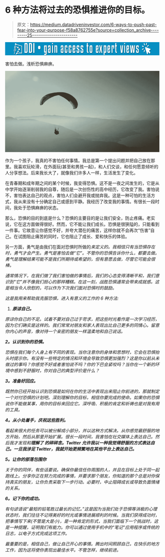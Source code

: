 # 6 种方法将过去的恐惧推进你的目标。

> 原文：<https://medium.datadriveninvestor.com/6-ways-to-push-past-fear-into-your-purpose-f58a8762755e?source=collection_archive---------25----------------------->

[![](img/6c753d4812cd15d7b7ad4f9b2bb1fbc1.png)](http://www.track.datadriveninvestor.com/1B9E)

害怕去做。浅析恐惧麻痹。

![](img/ae8c48b4fd4cabbe3bdab814d0ec92eb.png)

作为一个孩子，我真的不害怕任何事情。我总是第一个提出问题并把自己放在那里。我喜欢玩轮滑，在外面玩(甚至和男孩一起)，和人们交谈，和任何愿意倾听的人分享想法。后来我长大了，就像我们许多人一样，生活发生了变化。

在青春期和成年期之间的某个时候，我变得恐惧。这不是一夜之间发生的，它是从中学开始逐渐削弱我的自尊，随后是一次创伤性的高中经历，它改变了我。害怕说不，害怕表达自己的观点，害怕人们会避开我或抛弃我。这是一种可怕的生活方式，我从来没有十分确定自己或感到平静。我经历了改变我的事情。有很长一段时间，我处于恐惧麻痹的状态。

那么，恐惧的目的到底是什么？恐惧的主要目的是让我们安全，防止疼痛。老实说，它在这方面做得很好。然而，它不能让我们成长。恐惧是很狭隘的，只能看到一件事。它故意让你感觉不好，并夸大潜在的痛苦，这样你就不会再次“伤害”自己。在试图阻止痛苦的同时，它也阻止了成长、爱和快乐的体验。

另一方面，勇气是由我们在面对恐惧时所做的*来定义的。我相信只有当恐惧存在时，勇气才会产生。勇气是害怕去做“它”。不管你的恐惧告诉你什么，都要去做。勇气是理解结果可能不是我们所期待或希望的，但有意愿去做，尽管它可能会很棒。*

*通常情况下，在我们做了我们害怕做的事情后，我们的心态变得清晰平和，我们意识到“它”并不像我们担心的那样糟糕。在这一刻，战胜恐惧通常会带来成就感。这是相当令人欣慰的，可以作为下次我们面对恐惧时的鼓励。*

*这是我用来帮助我克服恐惧，进入有意义的工作的 6 种方法:*

1.  ***原谅自己。***

*原谅你自己的不足。试着不要对自己过于苛求，把这些时光看作是一次学习经历，因为它们确实是这样的。我们常常对朋友和家人表现出比自己更多的同情心。留意你内心的声音，像对待一个亲密的朋友一样温柔地和自己说话。*

***2。认识到你的恐惧。***

*恐惧在我们每个人身上有不同的表现。当你注意你的身体和思想时，它会在恐惧抬头时提示你。有没有一些特定的情况和环境会导致恐惧更加强烈？这是你以前从未做过的事吗？你感觉不好或者害怕说不吗？你的下巴会紧咬吗？当你在一个新的环境中感到不舒服时，你对自己的典型评价是什么？*

***3。准备好回应。***

*既然你已经开始认识到恐惧是如何在你的生活中表现出来阻止你前进的，那就制定一个对付恐惧的计划吧。深刻理解你的目标，相信你要完成的使命。如果你的恐惧说你不能做某事，用你的目标来回应它。深呼吸、积极的肯定和祈祷也是对我有用的工具。*

***4。从小处着手，庆祝这些胜利。***

*看起来很大的任务可以被分解成小部分，并以这种方式解决。从你感觉最舒服的地方开始，然后从那里开始扩展。很长一段时间，我害怕在社交媒体上表达自己。然后我才发现和**理解了 的碎碎念。Twitter 允许我以一种我觉得舒服的方式表达自己。一旦我涉足 Twitter，我就开始更频繁地在其他平台上表达自己。***

***5。让你的部落包围你***

*关于你的同伴，有些话要说。确保你最信任你周围的人，并且在目标上处于同一起跑线上。分享你正在努力完成的事情，并要求那个朋友，你知道的那个总是对你保持真实的朋友，让你负责采取下一步行动。必要时，中止阻碍成长或导致负面情绪的关系。*

***6。记下你的成功。***

*有句谚语说“最短的铅笔胜过最长的记忆。”这是因为当我们处于恐惧等消极的心理状态时，我们往往不记得美好的时光或事情进展顺利的时候。当我们获得成功时，把事情写下来(不管是大是小)，是一种肯定的形式，当我们面临下一个挑战时，这是一种提醒，证明我们有能力。你可以通过使用手机中的“笔记”应用程序或传统的日志，以电子方式完成这项工作。*

*最重要的是，相信自己，做让自己开心的事情。腾出时间照顾自己，在快乐的地方工作，因为这将使你表现出最佳水平。不管怎样，继续前进。*